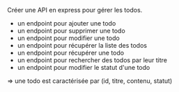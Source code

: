Créer une API en express pour gérer les todos.
- un endpoint pour ajouter une todo
- un endpoint pour supprimer une todo
- un endpoint pour modifier une todo
- un endpoint pour récupérer la liste des todos
- un endpoint pour récupérer une todo
- un endpoint pour rechercher des todos par leur titre
- un endpoint pour modifier le statut d'une todo

=> une todo est caractérisée par (id, titre, contenu, statut)



